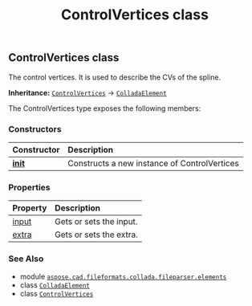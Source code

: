 ﻿---
title: ControlVertices class
second_title: Aspose.CAD for Python via .NET API References
description: 
type: docs
weight: 200
url: /python-net/aspose.cad.fileformats.collada.fileparser.elements/controlvertices/
is_root: false
---

## ControlVertices class

The control vertices.
It is used to describe the CVs of the spline.



**Inheritance:** [`ControlVertices`](/cad/python-net/aspose.cad.fileformats.collada.fileparser.elements/controlvertices) → 
[`ColladaElement`](/cad/python-net/aspose.cad.fileformats.collada.fileparser.elements/colladaelement)



The ControlVertices type exposes the following members:

### Constructors
| Constructor | Description |
| :- | :- |
| [__init__](/cad/python-net/aspose.cad.fileformats.collada.fileparser.elements/controlvertices/__init__/#) | Constructs a new instance of ControlVertices |


### Properties
| Property | Description |
| :- | :- |
| [input](/cad/python-net/aspose.cad.fileformats.collada.fileparser.elements/controlvertices/input) | Gets or sets the input. |
| [extra](/cad/python-net/aspose.cad.fileformats.collada.fileparser.elements/controlvertices/extra) | Gets or sets the extra. |



### See Also
* module [`aspose.cad.fileformats.collada.fileparser.elements`](..)
* class [`ColladaElement`](/cad/python-net/aspose.cad.fileformats.collada.fileparser.elements/colladaelement)
* class [`ControlVertices`](/cad/python-net/aspose.cad.fileformats.collada.fileparser.elements/controlvertices)
